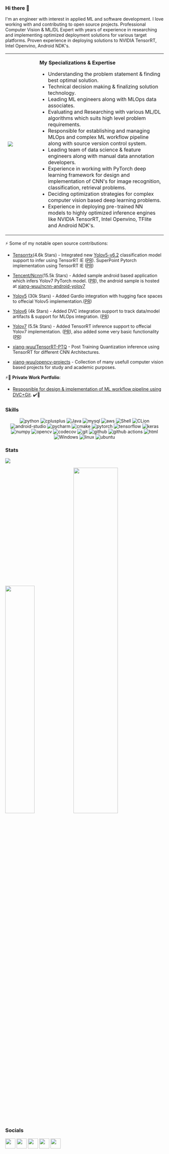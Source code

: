 ### Hi there 👋
I'm an engineer with interest in applied ML and software development. I love working with and contributing to open source projects. Professional Computer Vision & ML/DL Expert with years of experience in researching and implementing optimized deployment solutions for various target platforms. Proven experience in deploying solutions to NVIDIA TensorRT, Intel Openvino, Android NDK's.

<table  border="0" cellspacing="0" cellpadding="0">
  <tr><td width="20%" height="20%"><a href="https://stackoverflow.com/users/1632479/u-swap?tab=topactivity" target="_blank" rel="noreferrer"><img src="https://github-readme-stackoverflow.vercel.app/?userID=1632479"/></a>
</td>
    <td height="20%">
    
**My Specializations  & Expertise**
- Understanding the problem statement & finding best optimal solution.
- Technical decision making & finalizing solution technology.
- Leading ML engineers along with MLOps data associates.
- Evaluating and Researching with various ML/DL algorithms which suits high level problem requirements.
- Responsible for establishing and managing MLOps and complex ML workflow pipeline along with source version control system.
- Leading team of data science & feature engineers along with manual data annotation developers.
- Experience in working with PyTorch deep learning framework for design and implementation of CNN's for image recognition, classification, retrieval problems.
- Deciding optimization strategies for complex computer vision based deep learning problems.
- Experience in deploying pre-trained NN models to highly optimized inference engines like NVIDIA TensorRT, Intel Openvino, TFlite and Android NDK's.
    </td>
    </tr>
</table>


⚡  Some of my notable open source contributions:

* [Tensorrtx](https://github.com/wang-xinyu/tensorrtx)(4.6k Stars) - Integrated new [Yolov5-v6.2](https://github.com/ultralytics/yolov5/releases/tag/v6.2) classification model support to infer using TensorRT IE ([PR](https://github.com/wang-xinyu/tensorrtx/pull/1082)). SuperPoint Pytorch implementation using TensorRT IE ([PR](https://github.com/wang-xinyu/tensorrtx/pull/1034))

* [Tencent/Ncnn](https://github.com/Tencent/ncnn)(15.5k Stars) - Added sample android based application which infers Yolov7 PyTorch model. ([PR](https://github.com/Tencent/ncnn/pull/4038)), the android sample is hosted at [xiang-wuu/ncnn-android-yolov7](https://github.com/xiang-wuu/ncnn-android-yolov7)

* [Yolov5](https://github.com/ultralytics/yolov5) (30k Stars) - Added Gardio integration with hugging face spaces to offecial Yolov5 implementation.([PR](https://github.com/ultralytics/yolov5/pull/8784))

* [Yolov6](https://github.com/meituan/YOLOv6) (4k Stars) - Added DVC integration support to track data/model artifacts & support for MLOps integration. ([PR](https://github.com/meituan/YOLOv6/pull/250))

* [Yolov7](https://github.com/WongKinYiu/yolov7) (5.5k Stars) - Added TensorRT inference support to offecial Yolov7 implementation. ([PR](https://github.com/WongKinYiu/yolov7/pull/57)), also added some very basic functionality ([PR](https://github.com/WongKinYiu/yolov7/pull/54))

* [xiang-wuu/TensorRT-PTQ](https://github.com/xiang-wuu/TensorRT-PTQ) - Post Training Quantization inference using TensorRT for different CNN Architectures. 

* [xiang-wuu/opencv-projects](https://github.com/xiang-wuu/opencv-projects) - Collection of many usefull computer vision based projects for study and academic purposes. 

⚡:1st_place_medal: **Private Work Portfolio**:
- [Resposnible for design & implementation of ML workflow pipeline using DVC+Git](https://github.com/xiang-wuu/xiang-wuu/blob/main/docs/mlops_readme.md). :heavy_check_mark::1st_place_medal: 

### Skills

<p align="center">
  <img alt="python" src="https://img.shields.io/badge/Python-3776AB?style=flat-square&logo=python&logoColor=white" >
  <img alt="cplusplus" src="https://img.shields.io/badge/C%2B%2B-00599C?style=flat-square&logo=c%2B%2B&logoColor=white" >
  <img alt="Java" src="https://img.shields.io/badge/Java-cc0000?style=flat-square&logo=Java&logoColor=white" >
  <img alt="mysql" src="https://img.shields.io/badge/mysql-%2300f.svg?style=flat-square&logo=mysql&logoColor=white" >
  <img alt="aws" src="https://img.shields.io/badge/AWS-%23FF9900.svg?style=flat-square&logo=amazon-aws&logoColor=white" >
  <img alt="Shell" src="https://img.shields.io/badge/Shell-777BB4?style=flat-square&logo=Shell&logoColor=white" >
  <img alt="CLion" src="https://img.shields.io/badge/Visual%20Studio%20Code-0078d7.svg?style=flat-square&logo=visual-studio-code&logoColor=white" >
    <img alt="android-studio" src="https://img.shields.io/badge/Android%20Studio-3DDC84.svg?style=flat-square&logo=android-studio&logoColor=white" >

  <img alt="pycharm" src="https://img.shields.io/badge/PyCharm-black.svg?&style=flat-square&logo=PyCharm&logoColor=white" >
  <img alt="cmake" src="https://img.shields.io/badge/CMake-blue?style=flat-square&logo=cmake&logoColor=white" >
  <img alt="pytorch" src="https://img.shields.io/badge/PyTorch-EE4C2C?style=flat-square&logo=PyTorch&logoColor=white" >
  <img alt="tensorflow" src="https://img.shields.io/badge/TensorFlow-orange?style=flat-square&logo=TensorFlow&logoColor=white" >
  <img alt="keras" src="https://img.shields.io/badge/Keras-lightblue?style=flat-square&logo=Keras&logoColor=white" >
  <img alt="numpy" src="https://img.shields.io/badge/Numpy-777BB4?style=flat-square&logo=numpy&logoColor=white" >
    <img alt="opencv" src="https://img.shields.io/badge/opencv-%23white.svg?style=flat-square&logo=opencv&logoColor=white" >

  <img alt="codecov" src="https://img.shields.io/badge/codecov-%23ff0077.svg?style=flat-square&logo=codecov&logoColor=white" >
  <img alt="git" src="https://img.shields.io/badge/Git-F05032?style=flat-square&logo=git&logoColor=white" >
  <img alt="github" src="https://img.shields.io/badge/GitHub-100000?style=flat-square&logo=github&logoColor=white" >
  <img alt="github actions" src="https://img.shields.io/badge/GH_Actions-2088FF?style=flat-square&logo=github-actions&logoColor=white" >
  <img alt="html" src="https://img.shields.io/badge/HTML-239120?style=flat-square&logo=html5&logoColor=white" >
  <img alt="Windows" src="https://img.shields.io/badge/Arch%20Linux-1793D1?style=flat-square&logo=arch-linux&logoColor=white">
  <img alt="linux" src="https://img.shields.io/badge/Linux-FCC624?style=flat-square&logo=linux&logoColor=black" >
  <img alt="ubuntu" src="https://img.shields.io/badge/Ubuntu-E95420?style=flat-square&logo=ubuntu&logoColor=white" >
</p>   

### Stats

![](https://komarev.com/ghpvc/?username=xiang-wuu&color=green)

<img width="43%" src="https://github-readme-streak-stats.herokuapp.com/?user=xiang-wuu&hide_border=true"/><img width="53%" src="https://github-readme-stats.vercel.app/api?username=xiang-wuu&count_private=true&show_icons=true&include_all_commits=false&hide_border=true&hide_title=true" />
  

### Socials
                          
<p align="left"> 
<a href="https://www.github.com/xiang-wuu" target="_blank" rel="noreferrer"><img src="https://raw.githubusercontent.com/danielcranney/readme-generator/main/public/icons/socials/github.svg" width="32" height="32" /></a> 
 <a href="https://bitbucket.org/swap786" target="_blank" rel="noreferrer"><img src="https://seeklogo.com/images/B/bitbucket-logo-A98CDF7FBA-seeklogo.com.png" width="32" height="32" /></a> 
<a href="https://www.linkedin.com/in/uswap" target="_blank" rel="noreferrer"><img src="https://raw.githubusercontent.com/danielcranney/readme-generator/main/public/icons/socials/linkedin.svg" width="32" height="32" /></a>
<a href="https://stackoverflow.com/users/1632479/u-swap?tab=topactivity" target="_blank" rel="noreferrer"><img src="https://raw.githubusercontent.com/danielcranney/readme-generator/main/public/icons/socials/stackoverflow.svg" width="32" height="32" /></a>
<a href="https://huggingface.co/xiang-wuu" target="_blank" rel="noreferrer"><img src="https://huggingface.co/front/assets/huggingface_logo-noborder.svg" width="32" height="32" /></a>
</p>
